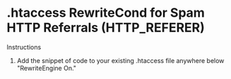 # .htaccess RewriteCond for Spam HTTP Referrals (HTTP_REFERER)

Instructions

1. Add the snippet of code to your existing .htaccess file anywhere below "RewriteEngine On."
